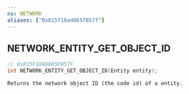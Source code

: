 ```yaml
---
ns: NETWORK
aliases: ["0x815f18ad865f057f"]
---
```

## NETWORK_ENTITY_GET_OBJECT_ID

```c
// 0x815F18AD865F057F
int NETWORK_ENTITY_GET_OBJECT_ID(Entity entity);
```

```
Returns the network object ID (the code id) of a entity.
```
